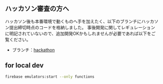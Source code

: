 ## ハッカソン審査の方へ

ハッカソン後も本番環境で動くものへ手を加えたく、以下のブランチにハッカソン提出締切時点のコードを格納しました。
事後開発に関してレギュレーションに明記されていないので、追加開発OKかもしれませんが必要であれば以下をご覧ください。

- ブランチ：[hackathon](https://github.com/ree-rishun/hungour-frontend/tree/hackathon)

## for local dev

```bash
firebase emulators:start --only functions
```